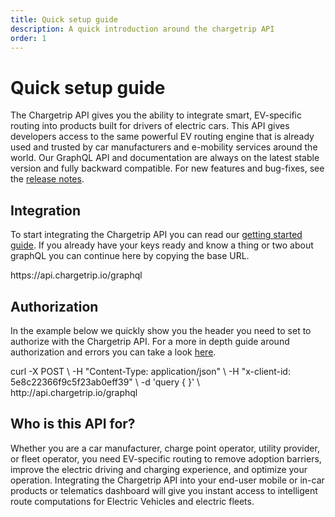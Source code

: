 ```yaml
---
title: Quick setup guide
description: A quick introduction around the chargetrip API
order: 1
---
```


# Quick setup guide
The Chargetrip API gives you the ability to integrate smart, EV-specific routing into products built for drivers of electric cars. This API gives developers access to the same powerful EV routing engine that is already used and trusted by car manufacturers and e-mobility services around the world. Our GraphQL API and documentation are always on the latest stable version and fully backward compatible. For new features and bug-fixes, see the [release notes]().

## Integration
To start integrating the Chargetrip API you can read our [getting started guide](). If you already have your keys ready and know a thing or two about graphQL you can continue here by copying the base URL.

<code-block lang="html" prefix="API Reference / Integration" title="Base URL">
https://api.chargetrip.io/graphql
</code-block>

## Authorization
In the example below we quickly show you the header you need to set to authorize with the Chargetrip API. For a more in depth guide around authorization and errors you can take a look [here]().

<code-block lang="bash" prefix="API Reference / Authorization" title="Headers">
curl -X POST \
-H "Content-Type: application/json" \
-H "x-client-id: 5e8c22366f9c5f23ab0eff39" \
-d 'query { }' \
http://api.chargetrip.io/graphql
</code-block>

## Who is this API for?
Whether you are a car manufacturer, charge point operator, utility provider, or fleet operator, you need EV-specific routing to remove adoption barriers, improve the electric driving and charging experience, and optimize your operation. Integrating the Chargetrip API into your end-user mobile or in-car products or telematics dashboard will give you instant access to intelligent route computations for Electric Vehicles and electric fleets.
